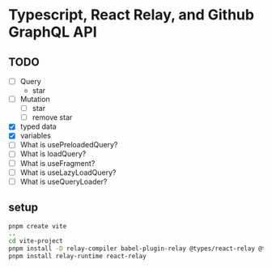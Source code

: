 # Typescript, React Relay, and Github GraphQL API

## TODO

- [ ] Query
    - star
- [ ] Mutation
    - [ ] star
    - [ ] remove star
- [x] typed data
- [x] variables
- [ ] What is usePreloadedQuery?
- [ ] What is loadQuery?
- [ ] What is useFragment?
- [ ] What is useLazyLoadQuery?
- [ ] What is useQueryLoader?

## setup

```sh
pnpm create vite
..
cd vite-project
pnpm install -D relay-compiler babel-plugin-relay @types/react-relay @types/relay-runtime babel-plugin-relay vite-plugin-relay graphql prettier
pnpm install relay-runtime react-relay
```
